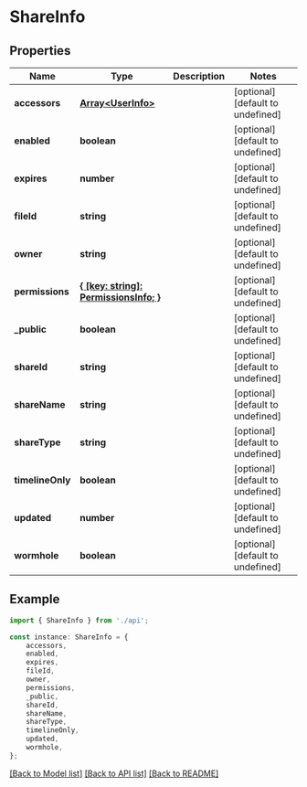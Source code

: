 # ShareInfo


## Properties

Name | Type | Description | Notes
------------ | ------------- | ------------- | -------------
**accessors** | [**Array&lt;UserInfo&gt;**](UserInfo.md) |  | [optional] [default to undefined]
**enabled** | **boolean** |  | [optional] [default to undefined]
**expires** | **number** |  | [optional] [default to undefined]
**fileId** | **string** |  | [optional] [default to undefined]
**owner** | **string** |  | [optional] [default to undefined]
**permissions** | [**{ [key: string]: PermissionsInfo; }**](PermissionsInfo.md) |  | [optional] [default to undefined]
**_public** | **boolean** |  | [optional] [default to undefined]
**shareId** | **string** |  | [optional] [default to undefined]
**shareName** | **string** |  | [optional] [default to undefined]
**shareType** | **string** |  | [optional] [default to undefined]
**timelineOnly** | **boolean** |  | [optional] [default to undefined]
**updated** | **number** |  | [optional] [default to undefined]
**wormhole** | **boolean** |  | [optional] [default to undefined]

## Example

```typescript
import { ShareInfo } from './api';

const instance: ShareInfo = {
    accessors,
    enabled,
    expires,
    fileId,
    owner,
    permissions,
    _public,
    shareId,
    shareName,
    shareType,
    timelineOnly,
    updated,
    wormhole,
};
```

[[Back to Model list]](../README.md#documentation-for-models) [[Back to API list]](../README.md#documentation-for-api-endpoints) [[Back to README]](../README.md)
